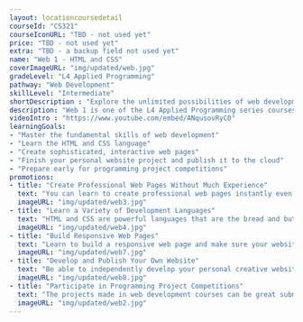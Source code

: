 ```yaml
---
layout: locationcoursedetail
courseId: "CS321"
courseIconURL: "TBD - not used yet"
price: "TBD - not used yet"
extra: "TBD - a backup field not used yet"
name: "Web 1 - HTML and CSS"
coverImageURL: "img/updated/web.jpg"
gradeLevel: "L4 Applied Programming"
pathway: "Web Development"
skillLevel: "Intermediate"
shortDescription : "Explore the unlimited possibilities of web development, learn to create personal websites and web applications, and publish your ideas on the cloud!"
description: "Web 1 is one of the L4 Applied Programming series courses. The main purpose of this course is to help students learn the fundamentals of web application development, including how to display content with HTML and CSS. The ultimate goal is for students to be able to independently make their own personal websites, as well as their own preliminary web applications, and publish them in the cloud."
videoIntro : "https://www.youtube.com/embed/ANqusovRyC0"
learningGoals:
- "Master the fundamental skills of web development"
- "Learn the HTML and CSS language"
- "Create sophisticated, interactive web pages"
- "Finish your personal website project and publish it to the cloud"
- "Prepare early for programming project competitions"
promotions:
- title: "Create Professional Web Pages Without Much Experience"
  text: "You can learn to create professional web pages instantly even without any programming foundation. HTML and CSS don't require a high level of programming expertise."
  imageURL: "img/updated/web3.jpg"
- title: "Learn a Variety of Development Languages"
  text: "HTML and CSS are powerful languages that are the bread and butter of beautiful web applications today. Learning these will help you expand your web development knowledge."
  imageURL: "img/updated/web4.jpg"
- title: "Build Responsive Web Pages"
  text: "Learn to build a responsive web page and make sure your website displays perfectly on different devices to provide the smoothest user experience possible."
  imageURL: "img/updated/web7.jpg"
- title: "Develop and Publish Your Own Website"
  text: "Be able to independently develop your personal creative website and deploy it on the cloud to be accessed by users worldwide."
  imageURL: "img/updated/web8.jpg"
- title: "Participate in Programming Project Competitions"
  text: "The projects made in web development courses can be great submissions for programming project competitions. Use all of your creativity, get involved in solving life's problems, do experiments, publish the projects, and build a foundation for college applications."
  imageURL: "img/updated/web2.jpg"
---
```

